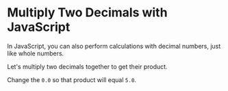 # Multiply Two Decimals with JavaScript

In JavaScript, you can also perform calculations with decimal numbers, just like whole numbers.

Let's multiply two decimals together to get their product.

Change the `0.0` so that product will equal `5.0`.
